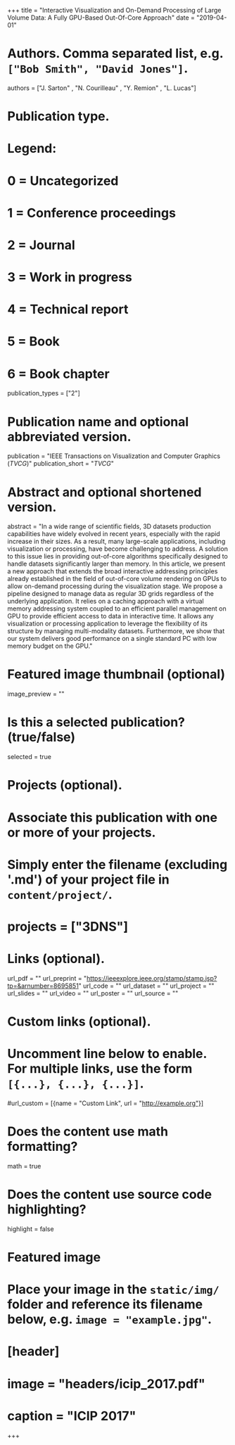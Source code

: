 +++
title = "Interactive Visualization and On-Demand Processing of Large Volume Data: A Fully GPU-Based Out-Of-Core Approach"
date = "2019-04-01"

# Authors. Comma separated list, e.g. `["Bob Smith", "David Jones"]`.
authors = ["J. Sarton" , "N. Courilleau" , "Y. Remion" , "L. Lucas"]

# Publication type.
# Legend:
# 0 = Uncategorized
# 1 = Conference proceedings
# 2 = Journal
# 3 = Work in progress
# 4 = Technical report
# 5 = Book
# 6 = Book chapter
publication_types = ["2"]

# Publication name and optional abbreviated version.
publication = "IEEE Transactions on Visualization and Computer Graphics (*TVCG*)"
publication_short = "*TVCG*"

# Abstract and optional shortened version.
abstract = "In a wide range of scientific fields, 3D datasets production capabilities have widely evolved in recent years, especially with the rapid increase in their sizes. As a result, many large-scale applications, including visualization or processing, have become challenging to address. A solution to this issue lies in providing out-of-core algorithms specifically designed to handle datasets significantly larger than memory. In this article, we present a new approach that extends the broad interactive addressing principles already established in the field of out-of-core volume rendering on GPUs to allow on-demand processing during the visualization stage. We propose a pipeline designed to manage data as regular 3D grids regardless of the underlying application. It relies on a caching approach with a virtual memory addressing system coupled to an efficient parallel management on GPU to provide efficient access to data in interactive time. It allows any visualization or processing application to leverage the flexibility of its structure by managing multi-modality datasets. Furthermore, we show that our system delivers good performance on a single standard PC with low memory budget on the GPU."

# Featured image thumbnail (optional)
image_preview = ""

# Is this a selected publication? (true/false)
selected = true

# Projects (optional).
#   Associate this publication with one or more of your projects.
#   Simply enter the filename (excluding '.md') of your project file in `content/project/`.
# projects = ["3DNS"]

# Links (optional).
url_pdf = ""
url_preprint = "https://ieeexplore.ieee.org/stamp/stamp.jsp?tp=&arnumber=8695851"
url_code = ""
url_dataset = ""
url_project = ""
url_slides = ""
url_video = ""
url_poster = ""
url_source = ""

# Custom links (optional).
#   Uncomment line below to enable. For multiple links, use the form `[{...}, {...}, {...}]`.
#url_custom = [{name = "Custom Link", url = "http://example.org"}]

# Does the content use math formatting?
math = true

# Does the content use source code highlighting?
highlight = false

# Featured image
# Place your image in the `static/img/` folder and reference its filename below, e.g. `image = "example.jpg"`.
# [header]
# image = "headers/icip_2017.pdf"
# caption = "ICIP 2017"

+++

